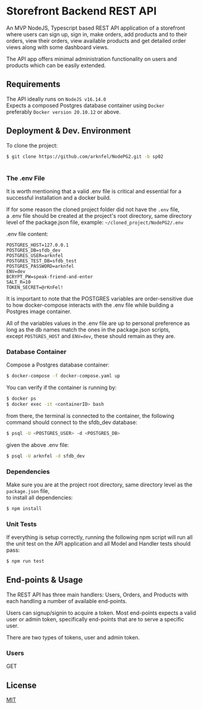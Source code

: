 # Storefront Backend REST API

An MVP NodeJS, Typescript based REST API application of a storefront where users can sign up, sign in, make orders, add products and to their orders, view their orders, view available products and get detailed order views along with some dashboard views.  
  
The API app offers minimal administration functionality on users and products which can be easily extended.

## Requirements
The API ideally runs on
```NodeJS v16.14.0```  
Expects a composed Postgres database container using ```Docker```  
preferably ```Docker version 20.10.12``` or above.

## Deployment & Dev. Environment
To clone the project:
```bash
$ git clone https://github.com/arknfel/NodePG2.git -b sp02
```  
#
### The .env File
It is worth mentioning that a valid .env file is critical and essential for a successful installation and a docker build.

If for some reason the cloned project folder did not have the `.env` file,  
a .env file should be created at the project's root directory, same directory level of the package.json file, example: `~/cloned_project/NodePG2/.env`  

.env file content:
```text
POSTGRES_HOST=127.0.0.1
POSTGRES_DB=sfdb_dev
POSTGRES_USER=arknfel
POSTGRES_TEST_DB=sfdb_test
POSTGRES_PASSWORD=arknfel
ENV=dev
BCRYPT_PW=speak-friend-and-enter
SALT_R=10
TOKEN_SECRET=@rKnFel!
```  
It is important to note that the POSTGRES variables are order-sensitive due to how docker-compose interacts with the .env file while building a Postgres image container.  

All of the variables values in the .env file are up to personal preference as long as the db names match the ones in the package.json scripts,  
except `POSTGRES_HOST` and `ENV=dev`, these should remain as they are.

### Database Container

Compose a Postgres database container:
```bash
$ docker-compose -f docker-compose.yaml up
```
You can verify if the container is running by:  
```bash
$ docker ps
$ docker exec -it <containerID> bash
```
from there, the terminal is connected to the container, the following command should connect to the sfdb_dev database:
```bash
$ psql -U <POSTGRES_USER> -d <POSTGRES_DB>
```
given the above .env file:
```bash
$ psql -U arknfel -d sfdb_dev
```

### Dependencies
Make sure you are at the project root directory, same directory level as the `package.json` file,  
to install all dependencies:
```bash
$ npm install
```
### Unit Tests
If everything is setup correctly, running the following npm script will run all the unit test on the API application and all Model and Handler tests should pass:
```bash
$ npm run test
```
##
## End-points & Usage
The REST API has three main handlers: Users, Orders, and Products
with each handling a number of available end-points.  

Users can signup/signin to acquire a token. Most end-points expects a valid user or admin token,
specifically end-points that are to serve a specific user.

There are two types of tokens, user and admin token.

### Users
GET 


## License
[MIT](https://choosealicense.com/licenses/mit/)